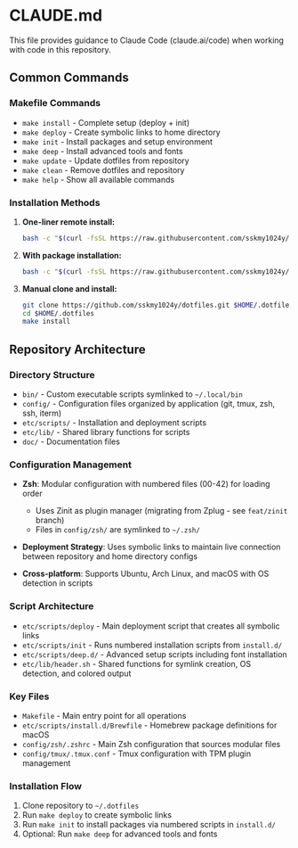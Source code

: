 # CLAUDE.md

This file provides guidance to Claude Code (claude.ai/code) when working with code in this repository.

## Common Commands

### Makefile Commands
- `make install` - Complete setup (deploy + init)
- `make deploy` - Create symbolic links to home directory
- `make init` - Install packages and setup environment
- `make deep` - Install advanced tools and fonts
- `make update` - Update dotfiles from repository
- `make clean` - Remove dotfiles and repository
- `make help` - Show all available commands

### Installation Methods
1. **One-liner remote install:**
   ```bash
   bash -c "$(curl -fsSL https://raw.githubusercontent.com/sskmy1024y/dotfiles/master/etc/setup)"
   ```

2. **With package installation:**
   ```bash
   bash -c "$(curl -fsSL https://raw.githubusercontent.com/sskmy1024y/dotfiles/master/etc/setup)" -s init
   ```

3. **Manual clone and install:**
   ```bash
   git clone https://github.com/sskmy1024y/dotfiles.git $HOME/.dotfiles
   cd $HOME/.dotfiles
   make install
   ```

## Repository Architecture

### Directory Structure
- `bin/` - Custom executable scripts symlinked to `~/.local/bin`
- `config/` - Configuration files organized by application (git, tmux, zsh, ssh, iterm)
- `etc/scripts/` - Installation and deployment scripts
- `etc/lib/` - Shared library functions for scripts
- `doc/` - Documentation files

### Configuration Management
- **Zsh**: Modular configuration with numbered files (00-42) for loading order
  - Uses Zinit as plugin manager (migrating from Zplug - see `feat/zinit` branch)
  - Files in `config/zsh/` are symlinked to `~/.zsh/`
  
- **Deployment Strategy**: Uses symbolic links to maintain live connection between repository and home directory configs
- **Cross-platform**: Supports Ubuntu, Arch Linux, and macOS with OS detection in scripts

### Script Architecture
- `etc/scripts/deploy` - Main deployment script that creates all symbolic links
- `etc/scripts/init` - Runs numbered installation scripts from `install.d/`
- `etc/scripts/deep.d/` - Advanced setup scripts including font installation
- `etc/lib/header.sh` - Shared functions for symlink creation, OS detection, and colored output

### Key Files
- `Makefile` - Main entry point for all operations
- `etc/scripts/install.d/Brewfile` - Homebrew package definitions for macOS
- `config/zsh/.zshrc` - Main Zsh configuration that sources modular files
- `config/tmux/.tmux.conf` - Tmux configuration with TPM plugin management

### Installation Flow
1. Clone repository to `~/.dotfiles`
2. Run `make deploy` to create symbolic links
3. Run `make init` to install packages via numbered scripts in `install.d/`
4. Optional: Run `make deep` for advanced tools and fonts